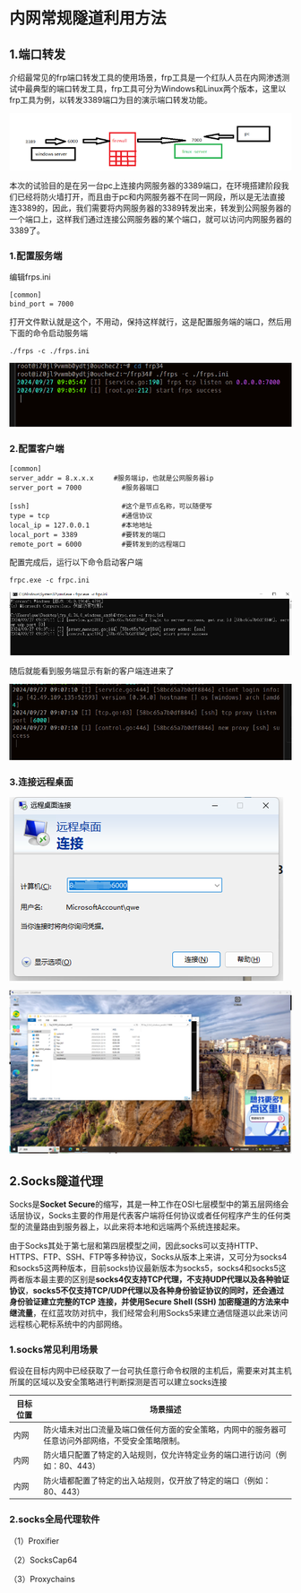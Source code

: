 # 内网常规隧道利用方法

## 1.端口转发

介绍最常见的frp端口转发工具的使用场景，frp工具是一个红队人员在内网渗透测试中最典型的端口转发工具，frp工具可分为Windows和Linux两个版本，这里以frp工具为例，以转发3389端口为目的演示端口转发功能。

![截图](72821886ec7f63a8e64f4c36594096e0.png)

本次的试验目的是在另一台pc上连接内网服务器的3389端口，在环境搭建阶段我们已经将防火墙打开，而且由于pc和内网服务器不在同一网段，所以是无法直接连3389的，因此，我们需要将内网服务器的3389转发出来，转发到公网服务器的一个端口上，这样我们通过连接公网服务器的某个端口，就可以访问内网服务器的3389了。

### 1.配置服务端

编辑frps.ini

```
[common]
bind_port = 7000
```

打开文件默认就是这个，不用动，保持这样就行，这是配置服务端的端口，然后用下面的命令启动服务端

```
./frps -c ./frps.ini
```

![截图](344dc97f5df85ae6f7ac412c4ab2b1d0.png)

### 2.配置客户端

```
[common]
server_addr = 8.x.x.x     #服务端ip，也就是公网服务器ip
server_port = 7000          #服务器端口

[ssh]                       #这个是节点名称，可以随便写
type = tcp                  #通信协议
local_ip = 127.0.0.1        #本地地址
local_port = 3389           #要转发的端口
remote_port = 6000          #要转发到的远程端口
```

配置完成后，运行以下命令启动客户端

```
frpc.exe -c frpc.ini
```

![截图](8ffa609d76990b80fc8994f4d3d2af5d.png)

随后就能看到服务端显示有新的客户端连进来了

![截图](4b7ddf4611693e205b101d2784ae7ceb.png)

### 3.连接远程桌面

![截图](9c3c9b132ea847ca2a53938f5b0a9ee5.png)

![截图](2e77450d14208b12d318768dfdbd0220.png)

## 2.Socks隧道代理

  Socks是**Socket Secure**的缩写，其是一种工作在OSI七层模型中的第五层网络会话层协议，Socks主要的作用是代表客户端将任何协议或者任何程序产生的任何类型的流量路由到服务器上，以此来将本地和远端两个系统连接起来。

由于Socks其处于第七层和第四层模型之间，因此socks可以支持HTTP、HTTPS、FTP、SSH、FTP等多种协议，Socks从版本上来讲，又可分为socks4和socks5这两种版本，目前socks协议最新版本为socks5，socks4和socks5这两者版本最主要的区别是**socks4仅支持TCP代理，不支持UDP代理以及各种验证协议**，**socks5不仅支持TCP/UDP代理以及各种身份验证协议的同时，还会通过身份验证建立完整的TCP 连接，并使用Secure Shell (SSH) 加密隧道的方法来中继流量**，在红蓝攻防对抗中，我们经常会利用Socks5来建立通信隧道以此来访问远程核心靶标系统中的内部网络。

### 1.socks常见利用场景

假设在目标内网中已经获取了一台可执任意行命令权限的主机后，需要来对其主机所属的区域以及安全策略进行判断探测是否可以建立socks连接

|目标位置|场景描述|
|--|--|
|内网|防火墙未对出口流量及端口做任何方面的安全策略，内网中的服务器可任意访问外部网络，不受安全策略限制。|
|内网|防火墙只配置了特定的入站规则，仅允许特定业务的端口进行访问（例如：80、443）|
|内网|防火墙都配置了特定的出入站规则，仅开放了特定的端口（例如：80、443）|

###  2.socks全局代理软件

（1）Proxifier

（2）SocksCap64

（3）Proxychains
